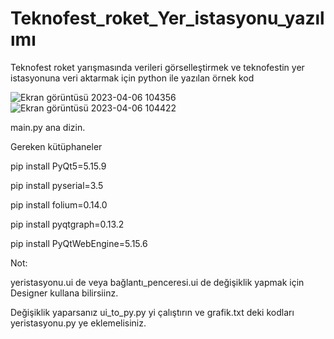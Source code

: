 # Teknofest_roket_Yer_istasyonu_yazılımı
Teknofest roket yarışmasında verileri görselleştirmek ve teknofestin yer istasyonuna veri aktarmak için python ile yazılan örnek kod

![Ekran görüntüsü 2023-04-06 104356](https://user-images.githubusercontent.com/96130124/230311087-ecfb6409-4e6f-4962-84a1-6cf7552a0008.png)
![Ekran görüntüsü 2023-04-06 104422](https://user-images.githubusercontent.com/96130124/230311111-53267551-550e-41d4-b866-f125eb5ca949.png)

main.py ana dizin.

Gereken kütüphaneler

pip install PyQt5=5.15.9

pip install pyserial=3.5

pip install folium=0.14.0

pip install pyqtgraph=0.13.2

pip install PyQtWebEngine=5.15.6

Not:

yeristasyonu.ui de veya bağlantı_penceresi.ui de değişiklik yapmak için Designer kullana bilirsiinz.

Değişiklik yaparsanız ui_to_py.py yi çalıştırın ve grafik.txt deki kodları yeristasyonu.py ye eklemelisiniz. 


